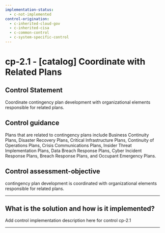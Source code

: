 ```yaml
---
implementation-status:
  - c-not-implemented
control-origination:
  - c-inherited-cloud-gov
  - c-inherited-cisa
  - c-common-control
  - c-system-specific-control
---
```


# cp-2.1 - \[catalog\] Coordinate with Related Plans

## Control Statement

Coordinate contingency plan development with organizational elements responsible for related plans.

## Control guidance

Plans that are related to contingency plans include Business Continuity Plans, Disaster Recovery Plans, Critical Infrastructure Plans, Continuity of Operations Plans, Crisis Communications Plans, Insider Threat Implementation Plans, Data Breach Response Plans, Cyber Incident Response Plans, Breach Response Plans, and Occupant Emergency Plans.

## Control assessment-objective

contingency plan development is coordinated with organizational elements responsible for related plans.

______________________________________________________________________

## What is the solution and how is it implemented?

Add control implementation description here for control cp-2.1

______________________________________________________________________
